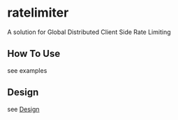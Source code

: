 # ratelimiter
A solution for Global Distributed Client Side Rate Limiting

## How To Use
see examples

## Design
see [Design](./docs/design_cn.md) 
